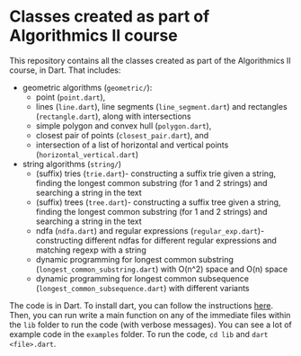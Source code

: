 # Classes created as part of Algorithmics II course

This repository contains all the classes created as part of the Algorithmics II course, in Dart. That includes:

- geometric algorithms (`geometric/`):
    * point (`point.dart`), 
    * lines (`line.dart`), line segments (`line_segment.dart`) and rectangles (`rectangle.dart`), along with intersections
    * simple polygon and convex hull (`polygon.dart`), 
    * closest pair of points (`closest_pair.dart`), and
    * intersection of a list of horizontal and vertical points (`horizontal_vertical.dart`)
- string algorithms (`string/`)
    * (suffix) tries (`trie.dart`)- constructing a suffix trie given a string, finding the longest common substring (for 1 and 2 strings) and searching a string in the text
    * (suffix) trees (`tree.dart`)- constructing a suffix tree given a string, finding the longest common substring (for 1 and 2 strings) and searching a string in the text
    * ndfa (`ndfa.dart`) and regular expressions (`regular_exp.dart`)- constructing different ndfas for different regular expressions and matching regexp with a string
    * dynamic programming for longest common substring (`longest_common_substring.dart`) with O(n^2) space and O(n) space
    * dynamic programming for longest common subsequence (`longest_common_subsequence.dart`) with different variants

The code is in Dart. To install dart, you can follow the instructions [here](https://dart.dev/get-dart). Then, you can run write a main function on any of the immediate files within the `lib` folder to run the code (with verbose messages). You can see a lot of example code in the `examples` folder. To run the code, `cd lib` and `dart <file>.dart`.
